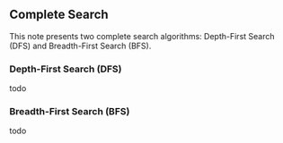 ## Complete Search

This note presents two complete search algorithms: Depth-First Search (DFS) and Breadth-First Search (BFS).

### Depth-First Search (DFS)
todo

### Breadth-First Search (BFS)
todo
